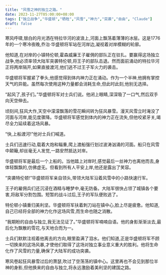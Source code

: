 ```yaml
---
title: "风雪之神的独立之路。"
date: 2023-11-27T05:00:00+08:00
tags: ["独立战争","华盛顿","牺牲","风雪","神力","突袭","自由", "Claude"]
draft: false
--- 
```


寒风呼啸,银白的月光洒在特拉华河的波浪上,河面上飘荡着薄薄的冰层。这是1776年的一个寒冷夜晚,乔治·华盛顿将军站在河岸边,凝视着对岸模糊的轮廓。

他知道,在对岸的小镇特伦顿,霍森威廉王子雇佣的部队正在驻扎。要赢得这场独立战争,他必须率领大陆军突袭特伦顿,将王子的部队击退。然而面前涌动的特拉华河正将两岸隔开,如果直接渡河,他们逃不过王子军火力的袭击。

华盛顿将军握紧了拳头,他感觉得到体内神力正在涌动。作为一个半神,他拥有掌控天气的异能。虽然每次使用这种力量都会消耗生命,但此时此刻,他别无选择。

“起风了,孩子们。”华盛顿将军对士兵们说。他闭上眼睛,深深吸了一口气,然后双手向天空伸去。

顷刻间,狂风大作,天空中濛濛飘落的雪花瞬间转为狂风暴雪。漫天风雪立时淹没了河面与河岸,能见度骤降。华盛顿将军感觉到体内的神力正在流失,但他咬紧牙关,竭尽全力延续着这场风暴。

“快,上船渡河!”他对士兵们喊道。

士兵们迅速行动,载着大炮和辎重,爬上渡船强行划过波涛汹涌的河面。船只在风雪中颠簸,却丝毫无人发觉,一路安然抵达对岸。

华盛顿将军是最后一个上船的。当他踏上对岸时,感觉最后一丝神力也离他而去,身体轻飘飘的,仿佛虚无。但看到所有人平安上岸,他还是露出了笑容。

“突袭特伦顿!”华盛顿将军亲自领头,带领大陆军沿着风雪中的小路快速行军。

王子的雇佣兵们还沉浸在酒精与睡梦中,毫无防备。大陆军很快占领了城镇各个要害,将敌军分割包围。短暂的战斗过后,王子的军队便败逃了。

特伦顿小镇重归美利坚。华盛顿将军扶着刺刀站在镇中心,脸上尽是疲惫。他知道,自己已经将全部的神力化作这场风雪,而生命也随之消散。

“我期盼的自由与独立,我无法见证了。”华盛顿将军喃喃自语。他的身影渐渐淡去,最后化为飘散的雪花,与天地合而为一。

士兵们默默注视着他离去的方向,眼里盈满了泪水。他们知道,正是华盛顿将军不顾一切换来的这场风暴,才使他们取得了这场对独立事业意义重大的胜利。他将生命化作了风雪的力量,确保了大陆军的成功突袭。

寒风卷起狂风暴雪过后的萧瑟,吹过了空荡荡的镇中心。这里再也不会见到那位半神的身影,但他换来的自由与独立,将永远激励着美利坚的建国之路。
